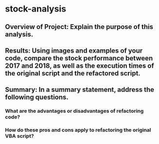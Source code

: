 # stock-analysis
## Overview of Project: Explain the purpose of this analysis.

## Results: Using images and examples of your code, compare the stock performance between 2017 and 2018, as well as the execution times of the original script and the refactored script.

## Summary: In a summary statement, address the following questions.
### What are the advantages or disadvantages of refactoring code?

### How do these pros and cons apply to refactoring the original VBA script?
